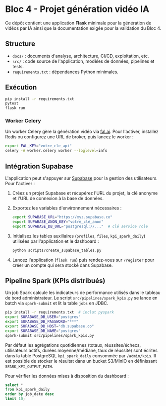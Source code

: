 # Bloc 4 - Projet génération vidéo IA

Ce dépôt contient une application **Flask** minimale pour la génération de vidéos par IA ainsi que la documentation exigée pour la validation du Bloc 4.

## Structure
- `docs/` : documents d'analyse, architecture, CI/CD, exploitation, etc.
- `src/` : code source de l'application, modèles de données, pipelines et tests.
- `requirements.txt` : dépendances Python minimales.

## Exécution
```bash
pip install -r requirements.txt
pytest
flask run
```

### Worker Celery

Un worker Celery gère la génération vidéo via [fal.ai](https://fal.ai).
Pour l'activer, installez Redis ou configurez une URL de broker, puis
lancez le worker :

```bash
export FAL_KEY="votre_cle_api"
celery -A worker.celery worker --loglevel=info
```

## Intégration Supabase

L'application peut s'appuyer sur [Supabase](https://supabase.com) pour la
gestion des utilisateurs. Pour l'activer :

1. Créez un projet Supabase et récupérez l'URL du projet, la clé anonyme
   et l'URL de connexion à la base de données.
2. Exportez les variables d'environnement nécessaires :

   ```bash
   export SUPABASE_URL="https://xyz.supabase.co"
   export SUPABASE_ANON_KEY="votre_clé_anon"
   export SUPABASE_DB_URL="postgresql://..."  # clé service role
   ```

3. Initialisez les tables auxiliaires (`profiles`, `files`, `kpi_spark_daily`)
   utilisées par l'application et le dashboard :

   ```bash
   python scripts/create_supabase_tables.py
   ```

4. Lancez l'application (`flask run`) puis rendez-vous sur `/register`
   pour créer un compte qui sera stocké dans Supabase.

## Pipeline Spark (KPIs distribués)

Un job Spark calcule les indicateurs de performance utilisés dans le
tableau de bord administrateur. Le script `src/pipelines/spark_kpis.py`
se lance en batch via `spark-submit` et lit la table `jobs` en JDBC.

```bash
pip install -r requirements.txt  # inclut pyspark
export SUPABASE_DB_USER="postgres"
export SUPABASE_DB_PASSWORD="***"
export SUPABASE_DB_HOST="db.supabase.co"
export SUPABASE_DB_NAME="postgres"
spark-submit src/pipelines/spark_kpis.py
```

Par défaut les agrégations quotidiennes (totaux, réussites/échecs,
utilisateurs actifs, durées moyenne/médiane, taux de réussite) sont
écrites dans la table PostgreSQL `kpi_spark_daily` consommée par
`/admin/kpis`. Il est possible de stocker le résultat dans un bucket
S3/MinIO en définissant `SPARK_KPI_OUTPUT_PATH`.

Pour vérifier les données mises à disposition du dashboard :

```sql
select *
from kpi_spark_daily
order by job_date desc
limit 10;
```
